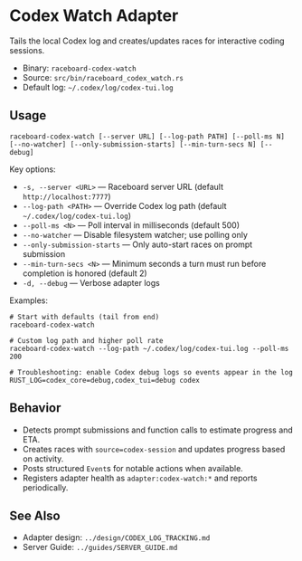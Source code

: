 # Codex Watch Adapter

Tails the local Codex log and creates/updates races for interactive coding sessions.

- Binary: `raceboard-codex-watch`
- Source: `src/bin/raceboard_codex_watch.rs`
- Default log: `~/.codex/log/codex-tui.log`

## Usage

```
raceboard-codex-watch [--server URL] [--log-path PATH] [--poll-ms N] [--no-watcher] [--only-submission-starts] [--min-turn-secs N] [--debug]
```

Key options:
- `-s, --server <URL>` — Raceboard server URL (default `http://localhost:7777`)
- `--log-path <PATH>` — Override Codex log path (default `~/.codex/log/codex-tui.log`)
- `--poll-ms <N>` — Poll interval in milliseconds (default 500)
- `--no-watcher` — Disable filesystem watcher; use polling only
- `--only-submission-starts` — Only auto-start races on prompt submission
- `--min-turn-secs <N>` — Minimum seconds a turn must run before completion is honored (default 2)
- `-d, --debug` — Verbose adapter logs

Examples:
```
# Start with defaults (tail from end)
raceboard-codex-watch

# Custom log path and higher poll rate
raceboard-codex-watch --log-path ~/.codex/log/codex-tui.log --poll-ms 200

# Troubleshooting: enable Codex debug logs so events appear in the log
RUST_LOG=codex_core=debug,codex_tui=debug codex
```

## Behavior
- Detects prompt submissions and function calls to estimate progress and ETA.
- Creates races with `source=codex-session` and updates progress based on activity.
- Posts structured `Event`s for notable actions when available.
- Registers adapter health as `adapter:codex-watch:*` and reports periodically.

## See Also
- Adapter design: `../design/CODEX_LOG_TRACKING.md`
- Server Guide: `../guides/SERVER_GUIDE.md`


